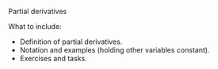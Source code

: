 Partial derivatives

What to include:
- Definition of partial derivatives.
- Notation and examples (holding other variables constant).
- Exercises and tasks.
